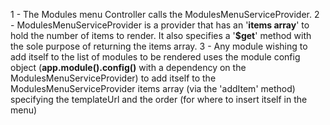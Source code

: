 1 - The Modules menu Controller calls the ModulesMenuServiceProvider.
2 - ModulesMenuServiceProvider is a provider that has an '<b>items array</b>' to hold the number of items to render. 
    It also specifies a '<b>$get</b>' method with the sole purpose of returning the items array.
3 - Any module wishing to add itself to the list of modules to be rendered uses the </b>module config object</b>
    (<b>app.module().config()</b> with a dependency on the ModulesMenuServiceProvider) to add itself to the 
    ModulesMenuServiceProvider items array (via the 'addItem' method) specifying the templateUrl and the order 
    (for where to insert itself in the menu)
